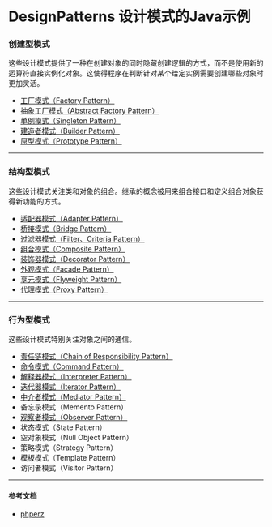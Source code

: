 # DesignPatterns  设计模式的Java示例

### 创建型模式
这些设计模式提供了一种在创建对象的同时隐藏创建逻辑的方式，而不是使用新的运算符直接实例化对象。这使得程序在判断针对某个给定实例需要创建哪些对象时更加灵活。

* [工厂模式（Factory Pattern）](https://github.com/103style/DesignPatterns/tree/master/app/src/main/java/com/lxk/designpatterns/FactoryPattern)
* [抽象工厂模式（Abstract Factory Pattern）](https://github.com/103style/DesignPatterns/tree/master/app/src/main/java/com/lxk/designpatterns/AbstractFactoryPattern)
* [单例模式（Singleton Pattern）](https://github.com/103style/DesignPatterns/tree/master/app/src/main/java/com/lxk/designpatterns/SingletonPattern)
* [建造者模式（Builder Pattern）](https://github.com/103style/DesignPatterns/tree/master/app/src/main/java/com/lxk/designpatterns/BuilderPattern)
* [原型模式（Prototype Pattern）](https://github.com/103style/DesignPatterns/tree/master/app/src/main/java/com/lxk/designpatterns/PrototypePattern)

---

### 结构型模式
这些设计模式关注类和对象的组合。继承的概念被用来组合接口和定义组合对象获得新功能的方式。

* [适配器模式（Adapter Pattern）](https://github.com/103style/DesignPatterns/tree/master/app/src/main/java/com/lxk/designpatterns/AdapterPattern)
* [桥接模式（Bridge Pattern）](https://github.com/103style/DesignPatterns/tree/master/app/src/main/java/com/lxk/designpatterns/BridgePattern)
* [过滤器模式（Filter、Criteria Pattern）](https://github.com/103style/DesignPatterns/tree/master/app/src/main/java/com/lxk/designpatterns/FilterPattern)
* [组合模式（Composite Pattern）](https://github.com/103style/DesignPatterns/tree/master/app/src/main/java/com/lxk/designpatterns/CompositePattern)
* [装饰器模式（Decorator Pattern）](https://github.com/103style/DesignPatterns/tree/master/app/src/main/java/com/lxk/designpatterns/DecoratorPattern)
* [外观模式（Facade Pattern）](https://github.com/103style/DesignPatterns/tree/master/app/src/main/java/com/lxk/designpatterns/FacadePattern)
* [享元模式（Flyweight Pattern）](https://github.com/103style/DesignPatterns/tree/master/app/src/main/java/com/lxk/designpatterns/FlyweightPattern)
* [代理模式（Proxy Pattern）](https://github.com/103style/DesignPatterns/tree/master/app/src/main/java/com/lxk/designpatterns/ProxyPattern)

---

### 行为型模式
这些设计模式特别关注对象之间的通信。

* [责任链模式（Chain of Responsibility Pattern）](https://github.com/103style/DesignPatterns/tree/master/app/src/main/java/com/lxk/designpatterns/ChainofResponsibilityPattern)
* [命令模式（Command Pattern）](https://github.com/103style/DesignPatterns/tree/master/app/src/main/java/com/lxk/designpatterns/CommandPattern)
* [解释器模式（Interpreter Pattern）](https://github.com/103style/DesignPatterns/tree/master/app/src/main/java/com/lxk/designpatterns/InterpreterPattern)
* [迭代器模式（Iterator Pattern）](https://github.com/103style/DesignPatterns/tree/master/app/src/main/java/com/lxk/designpatterns/IteratorPattern)
* [中介者模式（Mediator Pattern）](https://github.com/103style/DesignPatterns/tree/master/app/src/main/java/com/lxk/designpatterns/MediatorPattern)
* 备忘录模式（Memento Pattern）
* [观察者模式（Observer Pattern）](https://github.com/103style/DesignPatterns/tree/master/app/src/main/java/com/lxk/designpatterns/ObserverPattern)
* 状态模式（State Pattern）
* 空对象模式（Null Object Pattern）
* 策略模式（Strategy Pattern）
* 模板模式（Template Pattern）
* 访问者模式（Visitor Pattern）

---

#### 参考文档
* [phperz](http://www.phperz.com/special/40.html)